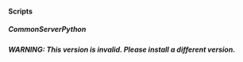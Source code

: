 
#### Scripts

##### CommonServerPython

***WARNING: This version is invalid. Please install a different version.***
